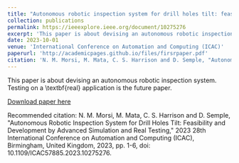 ```yaml
---
title: "Autonomous robotic inspection system for drill holes tilt: feasibility and development by advanced simulation and real testing"
collection: publications
permalink: https://ieeexplore.ieee.org/document/10275276
excerpt: 'This paper is about devising an autonomous robotic inspection system. Testing on a \textbf{real} application is the future paper '
date: 2023-10-01
venue: 'International Conference on Automation and Computing (ICAC)'
paperurl: 'http://academicpages.github.io/files/firsrpaper.pdf'
citation: 'N. M. Morsi, M. Mata, C. S. Harrison and D. Semple, "Autonomous Robotic Inspection System for Drill Holes Tilt: Feasibility and Development by Advanced Simulation and Real Testing," 2023 28th International Conference on Automation and Computing (ICAC), Birmingham, United Kingdom, 2023, pp. 1-6, doi: 10.1109/ICAC57885.2023.10275276.'
---
```

This paper is about devising an autonomous robotic inspection system. Testing on a \textbf{real} application is the future paper.

[Download paper here](http://academicpages.github.io/files/firsrpaper.pdf)

Recommended citation: N. M. Morsi, M. Mata, C. S. Harrison and D. Semple, "Autonomous Robotic Inspection System for Drill Holes Tilt: Feasibility and Development by Advanced Simulation and Real Testing," 2023 28th International Conference on Automation and Computing (ICAC), Birmingham, United Kingdom, 2023, pp. 1-6, doi: 10.1109/ICAC57885.2023.10275276.



